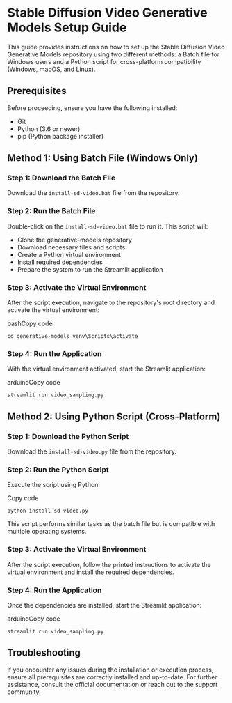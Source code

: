 
# Stable Diffusion Video Generative Models Setup Guide

This guide provides instructions on how to set up the Stable Diffusion Video Generative Models repository using two different methods: a Batch file for Windows users and a Python script for cross-platform compatibility (Windows, macOS, and Linux).

## Prerequisites

Before proceeding, ensure you have the following installed:

-   Git
-   Python (3.6 or newer)
-   pip (Python package installer)

## Method 1: Using Batch File (Windows Only)

### Step 1: Download the Batch File

Download the `install-sd-video.bat` file from the repository.

### Step 2: Run the Batch File

Double-click on the `install-sd-video.bat` file to run it. This script will:

-   Clone the generative-models repository
-   Download necessary files and scripts
-   Create a Python virtual environment
-   Install required dependencies
-   Prepare the system to run the Streamlit application

### Step 3: Activate the Virtual Environment

After the script execution, navigate to the repository's root directory and activate the virtual environment:

bashCopy code

`cd generative-models
venv\Scripts\activate` 

### Step 4: Run the Application

With the virtual environment activated, start the Streamlit application:

arduinoCopy code

`streamlit run video_sampling.py` 

## Method 2: Using Python Script (Cross-Platform)

### Step 1: Download the Python Script

Download the `install-sd-video.py` file from the repository.

### Step 2: Run the Python Script

Execute the script using Python:

Copy code

`python install-sd-video.py` 

This script performs similar tasks as the batch file but is compatible with multiple operating systems.

### Step 3: Activate the Virtual Environment

After the script execution, follow the printed instructions to activate the virtual environment and install the required dependencies.

### Step 4: Run the Application

Once the dependencies are installed, start the Streamlit application:

arduinoCopy code

`streamlit run video_sampling.py` 

## Troubleshooting

If you encounter any issues during the installation or execution process, ensure all prerequisites are correctly installed and up-to-date. For further assistance, consult the official documentation or reach out to the support community.
